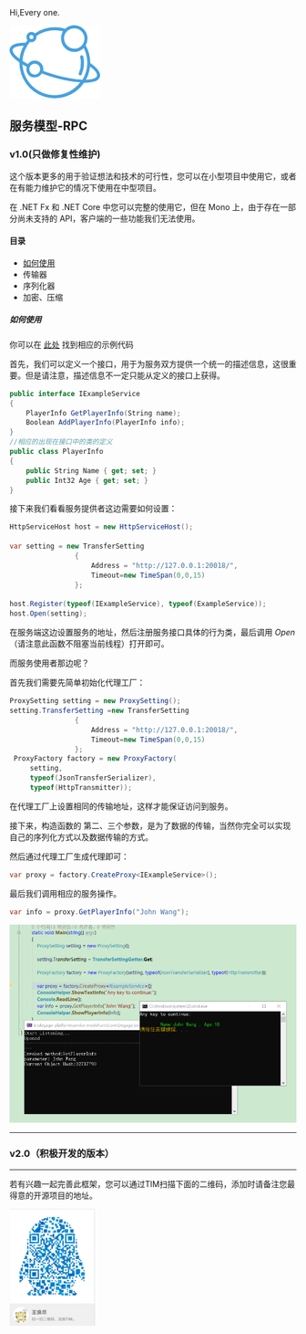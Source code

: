 <p style="display:inline">
Hi,Every one.



![img](logo.png)

## 服务模型-RPC ##

### v1.0(只做修复性维护)

这个版本更多的用于验证想法和技术的可行性，您可以在小型项目中使用它，或者在有能力维护它的情况下使用在中型项目。

在 .NET Fx 和  .NET Core 中您可以完整的使用它，但在 Mono 上，由于存在一部分尚未支持的 API，客户端的一些功能我们无法使用。

#### 目录

- [如何使用](#use)
- 传输器
- 序列化器
- 加密、压缩

  

##### 如何使用 <a id="use">  </a>

你可以在 [此处](https://github.com/degagetech/degage-platform-service-model/tree/master/src/Core/Degage.ServiceModel) 找到相应的示例代码

首先，我们可以定义一个接口，用于为服务双方提供一个统一的描述信息，这很重要。但是请注意，描述信息不一定只能从定义的接口上获得。

```c#
public interface IExampleService
{
    PlayerInfo GetPlayerInfo(String name);
    Boolean AddPlayerInfo(PlayerInfo info);
}
//相应的出现在接口中的类的定义
public class PlayerInfo
{
    public String Name { get; set; }
    public Int32 Age { get; set; }
}
```

接下来我们看看服务提供者这边需要如何设置：

```c#
HttpServiceHost host = new HttpServiceHost();

var setting = new TransferSetting
                {
                    Address = "http://127.0.0.1:20018/",
                    Timeout=new TimeSpan(0,0,15)
                };

host.Register(typeof(IExampleService), typeof(ExampleService));
host.Open(setting);

```

在服务端这边设置服务的地址，然后注册服务接口具体的行为类，最后调用 *Open* （请注意此函数不阻塞当前线程）打开即可。

而服务使用者那边呢？

首先我们需要先简单初始化代理工厂：

```c#
ProxySetting setting = new ProxySetting();
setting.TransferSetting =new TransferSetting
                {
                    Address = "http://127.0.0.1:20018/",
                    Timeout=new TimeSpan(0,0,15)
                };
 ProxyFactory factory = new ProxyFactory(
     setting, 
     typeof(JsonTransferSerializer),
     typeof(HttpTransmitter));
```

在代理工厂上设置相同的传输地址，这样才能保证访问到服务。

接下来，构造函数的 第二、三个参数，是为了数据的传输，当然你完全可以实现自己的序列化方式以及数据传输的方式。

然后通过代理工厂生成代理即可：

```c#
var proxy = factory.CreateProxy<IExampleService>();
```

最后我们调用相应的服务操作。

```c#
var info = proxy.GetPlayerInfo("John Wang");
```

![img](images/rpcv1-invoke-example.png)

------



### v2.0（积极开发的版本）



****
若有兴趣一起完善此框架，您可以通过TIM扫描下面的二维码，添加时请备注您最得意的开源项目的地址。

<p>
<img width='150'  src="contact-tim.jpg" >
</p>